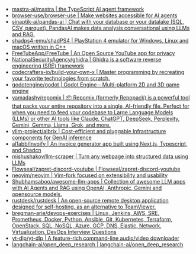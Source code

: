 + [mastra-ai/mastra | the TypeScript AI agent framework](https://github.com//mastra-ai/mastra)
+ [browser-use/browser-use | Make websites accessible for AI agents](https://github.com//browser-use/browser-use)
+ [sinaptik-ai/pandas-ai | Chat with your database or your datalake (SQL, CSV, parquet). PandasAI makes data analysis conversational using LLMs and RAG.](https://github.com//sinaptik-ai/pandas-ai)
+ [shadps4-emu/shadPS4 | PlayStation 4 emulator for Windows, Linux and macOS written in C++](https://github.com//shadps4-emu/shadPS4)
+ [FreeTubeApp/FreeTube | An Open Source YouTube app for privacy](https://github.com//FreeTubeApp/FreeTube)
+ [NationalSecurityAgency/ghidra | Ghidra is a software reverse engineering (SRE) framework](https://github.com//NationalSecurityAgency/ghidra)
+ [codecrafters-io/build-your-own-x | Master programming by recreating your favorite technologies from scratch.](https://github.com//codecrafters-io/build-your-own-x)
+ [godotengine/godot | Godot Engine – Multi-platform 2D and 3D game engine](https://github.com//godotengine/godot)
+ [yamadashy/repomix | 📦 Repomix (formerly Repopack) is a powerful tool that packs your entire repository into a single, AI-friendly file. Perfect for when you need to feed your codebase to Large Language Models (LLMs) or other AI tools like Claude, ChatGPT, DeepSeek, Perplexity, Gemini, Gemma, Llama, Grok, and more.](https://github.com//yamadashy/repomix)
+ [vllm-project/aibrix | Cost-efficient and pluggable Infrastructure components for GenAI inference](https://github.com//vllm-project/aibrix)
+ [al1abb/invoify | An invoice generator app built using Next.js, Typescript, and Shadcn](https://github.com//al1abb/invoify)
+ [mishushakov/llm-scraper | Turn any webpage into structured data using LLMs](https://github.com//mishushakov/llm-scraper)
+ [Flowseal/zapret-discord-youtube | Flowseal/zapret-discord-youtube](https://github.com//Flowseal/zapret-discord-youtube)
+ [neovim/neovim | Vim-fork focused on extensibility and usability](https://github.com//neovim/neovim)
+ [Shubhamsaboo/awesome-llm-apps | Collection of awesome LLM apps with AI Agents and RAG using OpenAI, Anthropic, Gemini and opensource models.](https://github.com//Shubhamsaboo/awesome-llm-apps)
+ [rustdesk/rustdesk | An open-source remote desktop application designed for self-hosting, as an alternative to TeamViewer.](https://github.com//rustdesk/rustdesk)
+ [bregman-arie/devops-exercises | Linux, Jenkins, AWS, SRE, Prometheus, Docker, Python, Ansible, Git, Kubernetes, Terraform, OpenStack, SQL, NoSQL, Azure, GCP, DNS, Elastic, Network, Virtualization. DevOps Interview Questions](https://github.com//bregman-arie/devops-exercises)
+ [yt-dlp/yt-dlp | A feature-rich command-line audio/video downloader](https://github.com//yt-dlp/yt-dlp)
+ [langchain-ai/open_deep_research | langchain-ai/open_deep_research](https://github.com//langchain-ai/open_deep_research)
